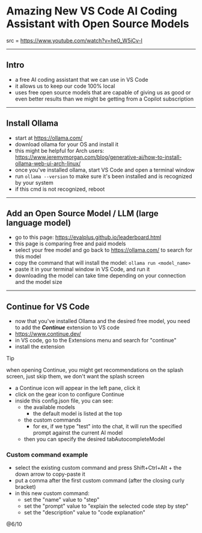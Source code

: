 # Amazing New VS Code AI Coding Assistant with Open Source Models

src = https://www.youtube.com/watch?v=he0_W5iCv-I

---

## Intro

- a free AI coding assistant that we can use in VS Code
- it allows us to keep our code 100% local
- uses free open source models that are capable of giving us as good or even better results than we might be getting from a Copilot subscription

---

## Install Ollama

- start at https://ollama.com/
- download ollama for your OS and install it
- this might be helpful for Arch users: https://www.jeremymorgan.com/blog/generative-ai/how-to-install-ollama-web-ui-arch-linux/
- once you've installed ollama, start VS Code and open a terminal window
- run `ollama --version` to make sure it's been installed and is recognized by your system
- if this cmd is not recognized, reboot

---

## Add an Open Source Model / LLM (large language model)

- go to this page: https://evalplus.github.io/leaderboard.html
- this page is comparing free and paid models
- select your free model and go back to https://ollama.com/ to search for this model
- copy the command that will install the model: `ollama run <model_name>`
- paste it in your terminal window in VS Code, and run it
- downloading the model can take time depending on your connection and the model size

---

## Continue for VS Code

- now that you've installed Ollama and the desired free model, you need to add the ***Continue*** extension to VS code
- https://www.continue.dev/
- in VS code, go to the Extensions menu and search for "continue"
- install the extension

>[!tip]
>when opening Continue, you might get recommendations on the splash screen, just skip them, we don't want the splash screen

- a Continue icon will appear in the left pane, click it
- click on the gear icon to configure Continue
- inside this config.json file, you can see:
  - the available models
    - the default model is listed at the top
  - the custom commands
    - for ex, if we type "test" into the chat, it will run the specified prompt against the current AI model
  - then you can specify the desired tabAutocompleteModel

### Custom command example

- select the existing custom command and press Shift+Ctrl+Alt + the down arrow to copy-paste it
- put a comma after the first custom command (after the closing curly bracket)
- in this new custom command:
  - set the "name" value to "step"
  - set the "prompt" value to "explain the selected code step by step"
  - set the "description" value to "code explanation"




@6/10
